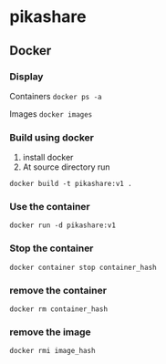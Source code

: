 # pikashare


## Docker

### Display

Containers
`docker ps -a`

Images
`docker images`

### Build using docker

1. install docker
1. At source directory run

`docker build -t pikashare:v1 .`

### Use the container

`docker run -d pikashare:v1`

### Stop the container

`docker container stop container_hash`

### remove the container

`docker rm container_hash`

### remove the image

`docker rmi image_hash`
